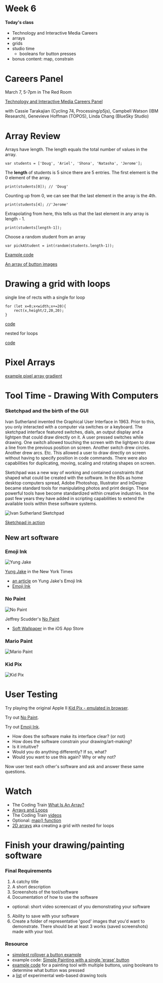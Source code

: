 # Week 6

#### Today's class
- Technology and Interactive Media Careers
- arrays
- grids
- studio time
  - booleans for button presses
- bonus content: map, constrain

# Careers Panel

March 7, 5-7pm in The Red Room

[Technology and Interactive Media Careers Panel](https://www.purchase.edu/live/events/16030-technology-and-interactive-media-careers)

with Cassie Tarakajian (Cycling 74, Processing/p5js), Campbell Watson (IBM Research), Genevieve Hoffman (TOPOS), Linda Chang (BlueSky Studio)

# Array Review


Arrays have length. The length equals the total number of values in the array.

```
var students = ['Doug', 'Ariel', 'Shona', 'Natasha', 'Jerome'];
```

The **length** of students is 5 since there are 5 entries. The first element is the 0 element of the array.

```print(students[0]); // 'Doug'```

Counting up from 0, we can see that the last element in the array is the 4th.

```print(students[4]; //'Jerome'```

Extrapolating from here, this tells us that the last element in any array is length - 1.

```
print(students[length-1]);
```

Choose a random student from an array

```
var pickAStudent = int(random(students.length-1));
```

[Example code](https://editor.p5js.org/2sman/sketches/SUUlWhE9n)

[An array of button images](https://editor.p5js.org/2sman/sketches/jmO0KwSD-)

# Drawing a grid with loops

single line of rects with a single for loop

```
for (let x=0;x<width;x+=20){
    rect(x,height/2,20,20);
}
```

[code](https://editor.p5js.org/2sman/sketches/Rx5053gin)

nested for loops

[code](https://editor.p5js.org/2sman/sketches/XdV_uJonn)


# Pixel Arrays

[example pixel array gradient](https://editor.p5js.org/2sman/sketches/ar0z_izTs)

# Tool Time - Drawing With Computers

### Sketchpad and the birth of the GUI

Ivan Sutherland invented the Graphical User Interface in 1963. Prior to this, you only interacted with a computer via switches or a keyboard. The sketchpad interface featured switches, dials, an output display and a lightpen that could draw directly on it. A user pressed switches while drawing. One switch allowed touching the screen with the lightpen to draw a line from the previous position on screen. Another switch drew circles. Another drew arcs. Etc. This allowed a user to draw directly on screen without having to specify position in code commands. There were also capabilities for duplicating, moving, scaling and rotating shapes on screen.

Sketchpad was a new way of working and contained constraints that shaped what could be created with the software. In the 80s as home desktop computers spread, Adobe Photoshop, Illustrator and InDesign became standard tools for manipulating photos and print design. These powerful tools have become standardized within creative industries. In the past few years they have added in scripting capabilities to extend the available tools within these software systems.

![Ivan Sutherland Sketchpad](sketchpad.jpg)

[Sketchpad in action](https://www.youtube.com/watch?v=3wrn9cxlgls)

## New art software

### Emoji Ink
![Yung Jake](yung-jake.jpg)

[Yung Jake](https://www.nytimes.com/2017/07/26/style/emoji-portraits-yung-jake.html) in the New York Times
- [an article](https://monicaheilmanart.com/inspiration/emoji-ink/) on Yung Jake's Emoji Ink
- [Emoji Ink](http://emoji.ink/)

### No Paint

![No Paint](no-paint.png)

Jeffrey Scudder's [No Paint](https://nopaint.org.jas.life/)
- [Soft Wallpaper](https://appadvice.com/app/soft-wallpaper/1390237091) in the iOS App Store

### Mario Paint

![Mario Paint](mario-paint2.png)

### Kid Pix

![Kid Pix](kid-pix.jpg)

# User Testing

Try playing the original Apple II [Kid Pix - emulated in browser](https://archive.org/details/KID_PIX_DOS).

Try out [No Paint](https://nopaint.org.jas.life/).

Try out [Emoji Ink](http://emoji.ink/).

- How does the software make its interface clear? (or not)
- How does the software constrain your drawing/art-making?
- Is it intuitive?
- Would you do anything differently? If so, what?
- Would you want to use this again? Why or why not?

Now user test each other's software and ask and answer these same questions.


# Watch
- The Coding Train [What Is An Array?](https://www.youtube.com/watch?v=VIQoUghHSxU)
- [Arrays and Loops](https://www.youtube.com/watch?v=RXWO3mFuW-I)
- The Coding Train [videos](https://www.youtube.com/watch?v=bkGf4fEHKak&list=PLRqwX-V7Uu6aKKsDHZdDvN6oCJ2hRY_Ig)
- Optional: [map() function](https://www.youtube.com/watch?v=nicMAoW6u1g)
- [2D arrays](https://www.youtube.com/watch?v=OTNpiLUSiB4) aka creating a grid with nested for loops

# Finish your drawing/painting software

### Final Requirements

1. A catchy title
2. A short description
3. Screenshots of the tool/software
4. Documentation of how to use the software
  - optional: short video screencast of you demonstrating your software
5. Ability to save with your software
6. Create a folder of representative 'good' images that you'd want to demonstrate. There should be at least 3 works (saved screenshots) made with your tool.

### Resource
- [simplest rollover a button example](https://editor.p5js.org/2sman/sketches/-PS2iOCsO)
- example code: [Simple Painting with a single 'erase' button](https://editor.p5js.org/2sman/sketches/W_vDcXZ9q)
- [example code](https://editor.p5js.org/2sman/sketches/hXhUGMhTp) for a painting tool with multiple buttons, using booleans to determine what button was pressed
- a [list](https://github.com/justanothersystem/tools) of experimental web-based drawing tools
